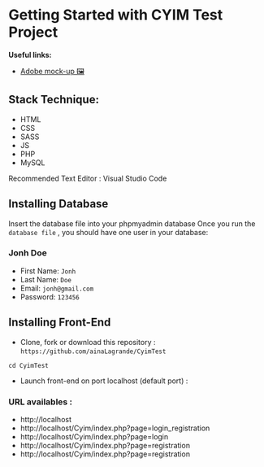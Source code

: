 # Getting Started with CYIM Test Project

**Useful links:**
- [Adobe mock-up 🖼️](https://xd.adobe.com/view/1ae16609-6859-43e9-ab4e-5d697e85b003-4fb2/)

## Stack Technique:
- HTML
- CSS
- SASS
- JS
- PHP
- MySQL

Recommended Text Editor : Visual Studio Code

## Installing Database
Insert the database file into your phpmyadmin database
Once you run the `database file` , you should have one user in your database:

### Jonh Doe
- First Name: `Jonh`
- Last Name: `Doe`
- Email: `jonh@gmail.com`
- Password: `123456`

## Installing Front-End

- Clone, fork or download  this repository : `https://github.com/ainaLagrande/CyimTest`
```
cd CyimTest
```
- Launch front-end on port localhost (default port) :
### URL availables :
 - http://localhost 
 - http://localhost/Cyim/index.php?page=login_registration
 - http://localhost/Cyim/index.php?page=login
 - http://localhost/Cyim/index.php?page=registration
 - http://localhost/Cyim/index.php?page=registration


